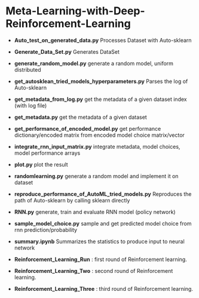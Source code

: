 # Meta-Learning-with-Deep-Reinforcement-Learning

* __Auto_test_on_generated_data.py__  Processes Dataset with Auto-sklearn

* __Generate_Data_Set.py__   Generates DataSet

* __generate_random_model.py__  generate a random model, uniform distributed

* __get_autosklean_tried_models_hyperparameters.py__   Parses the log of Auto-sklearn

* __get_metadata_from_log.py__ get the metadata of a given dataset index (with log file)

* __get_metadata.py__  get the metadata of a given dataset

* __get_performance_of_encoded_model.py__ get performance dictionary/encoded matrix from encoded model choice matrix/vector

* __integrate_rnn_input_matrix.py__ integrate metadata, model choices, model performance arrays

* __plot.py__  plot the result

* __randomlearning.py__  generate a random model and implement it on dataset

* __reproduce_performance_of_AutoML_tried_models.py__   Reproduces the path of Auto-sklearn by calling sklearn directly

* __RNN.py__ generate, train and evaluate RNN model (policy network)

* __sample_model_choice.py__ sample and get predicted model choice from rnn prediction/probability

* __summary.ipynb__   Summarizes the statistics to produce input to neural network

* __Reinforcement_Learning_Run__ : first round of Reinforcement learning.

* __Reinforcement_Learning_Two__ : second round of Reinforcement learning.

* __Reinforcement_Learning_Three__ : third round of Reinforcement learning.
